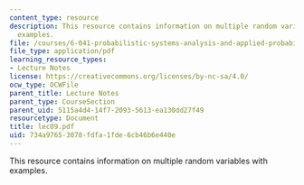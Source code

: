 ```yaml
---
content_type: resource
description: This resource contains information on multiple random variables with
  examples.
file: /courses/6-041-probabilistic-systems-analysis-and-applied-probability-spring-2006/734a97653078fdfa1fde6cb46b6e440e_lec09.pdf
file_type: application/pdf
learning_resource_types:
- Lecture Notes
license: https://creativecommons.org/licenses/by-nc-sa/4.0/
ocw_type: OCWFile
parent_title: Lecture Notes
parent_type: CourseSection
parent_uid: 5115a4d4-14f7-2093-5613-ea130dd27f49
resourcetype: Document
title: lec09.pdf
uid: 734a9765-3078-fdfa-1fde-6cb46b6e440e
---
```

This resource contains information on multiple random variables with examples.